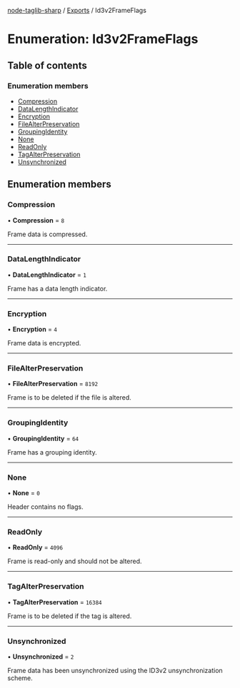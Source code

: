 [node-taglib-sharp](../README.md) / [Exports](../modules.md) / Id3v2FrameFlags

# Enumeration: Id3v2FrameFlags

## Table of contents

### Enumeration members

- [Compression](Id3v2FrameFlags.md#compression)
- [DataLengthIndicator](Id3v2FrameFlags.md#datalengthindicator)
- [Encryption](Id3v2FrameFlags.md#encryption)
- [FileAlterPreservation](Id3v2FrameFlags.md#filealterpreservation)
- [GroupingIdentity](Id3v2FrameFlags.md#groupingidentity)
- [None](Id3v2FrameFlags.md#none)
- [ReadOnly](Id3v2FrameFlags.md#readonly)
- [TagAlterPreservation](Id3v2FrameFlags.md#tagalterpreservation)
- [Unsynchronized](Id3v2FrameFlags.md#unsynchronized)

## Enumeration members

### Compression

• **Compression** = `8`

Frame data is compressed.

___

### DataLengthIndicator

• **DataLengthIndicator** = `1`

Frame has a data length indicator.

___

### Encryption

• **Encryption** = `4`

Frame data is encrypted.

___

### FileAlterPreservation

• **FileAlterPreservation** = `8192`

Frame is to be deleted if the file is altered.

___

### GroupingIdentity

• **GroupingIdentity** = `64`

Frame has a grouping identity.

___

### None

• **None** = `0`

Header contains no flags.

___

### ReadOnly

• **ReadOnly** = `4096`

Frame is read-only and should not be altered.

___

### TagAlterPreservation

• **TagAlterPreservation** = `16384`

Frame is to be deleted if the tag is altered.

___

### Unsynchronized

• **Unsynchronized** = `2`

Frame data has been unsynchronized using the ID3v2 unsynchronization scheme.

